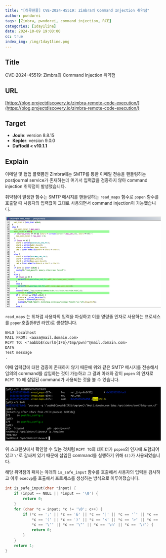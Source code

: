 ```yaml
---
title: "[하루한줄] CVE-2024-45519: Zimbra의 Command Injection 취약점"
author: pwndorei
tags: [Zimbra, pwndorei, command injection, RCE]
categories: [1day1line]
date: 2024-10-09 19:00:00
cc: true
index_img: /img/1day1line.png
---
```


## Title

CVE-2024-45519: Zimbra의 Command Injection 취약점

## URL

[https://blog.projectdiscovery.io/zimbra-remote-code-execution/](https://blog.projectdiscovery.io/zimbra-remote-code-execution/)

## Target

- **Joule**: version 8.8.15
- **Kepler**: version 9.0.0
- **Daffodil < v10.1.1**

## Explain

이메일 및 협업 플랫폼인 Zimbra에는 SMTP를 통한 이메일 전송을 핸들링하는 postjournal service가 존재하는데 여기서 입력값을 검증하지 않아 command injection 취약점이 발생했습니다.

취약점이 발생한 함수는 SMTP 메시지를 핸들링하는 `read_maps` 함수로 `popen` 함수를 호출할 때 사용자의 입력값이 그대로 사용되면서 command injection이 가능했습니다.

![image.png](2024-10-09/image.png)

`read_maps` 는 위처럼 사용자의 입력을 파싱하고 이를 명령줄 인자로 사용하는 프로세스를 `popen`호출(56번 라인)로 생성합니다.

```
EHLO localhost
MAIL FROM: <aaaa@mail.domain.com>
RCPT TO: <"aabbb$(curl${IFS}/tmp/pwn)"@mail.domain.com>
DATA
Test message
.

```

이때 입력값에 대한 검증이 존재하지 않기 때문에 위와 같은 SMTP 메시지를 전송해서 임의의 command를 삽입하는 것이 가능하고 그 결과 아래와 같이 `popen` 의 인자로 `RCPT TO` 에 삽입된 command가 사용되는 것을 볼 수 있습니다.

![image.png](2024-10-09/image%201.png)

위 스크린샷에서 확인할 수 있는 것처럼 `RCPT TO`의 데이터가 `popen`의 인자에 포함되어 있고  `\"`로 감싸져 있기 때문에 삽입된 command를 실행하기 위해 `$()`가 사용되었습니다.

해당 취약점의 패치는 아래의 `is_safe_input` 함수를 호출해서 사용자의 입력을 검사하고 이후 `execvp`를 호출해서 프로세스를 생성하는 방식으로 이루어졌습니다.

```c
int is_safe_input(char *input) {
    if (input == NULL || *input == '\0') {
        return 0;
    }
    for (char *c = input; *c != '\0'; c++) {
        if (*c == ';' || *c == '&' || *c == '|' || *c == '`' || *c == '$' ||
            *c == '(' || *c == ')' || *c == '<' || *c == '>' || *c == '\\' ||
            *c == '\'' || *c == '\"' || *c == '\n' || *c == '\r') {
            return 0;
        }
    }
    return 1;
}
```